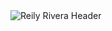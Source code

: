 <picture>
  <source 
    media="(prefers-color-scheme: dark)" 
    srcset="https://raw.githubusercontent.com/yourusername/yourrepo/main/assets/reily-rivera-header-dark.png">
  <source 
    media="(prefers-color-scheme: light)" 
    srcset="https://raw.githubusercontent.com/yourusername/yourrepo/main/assets/reily-rivera-header-light.png">
  <img 
    alt="Reily Rivera Header" 
    src="https://raw.githubusercontent.com/yourusername/yourrepo/main/assets/reily-rivera-header-default.png">
</picture>
